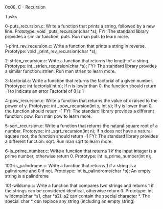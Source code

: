 0x08. C - Recursion

Tasks

0-puts_recursion.c: Write a function that prints a string, followed by a new line.
      	Prototype: void _puts_recursion(char *s);
FYI: The standard library provides a similar function: puts. Run man puts to learn more.

1-print_rev_recursion.c: Write a function that prints a string in reverse.
      	Prototype: void _print_rev_recursion(char *s);

2-strlen_recursion.c: Write a function that returns the length of a string.
      	Prototype: int _strlen_recursion(char *s);
FYI: The standard library provides a similar function: strlen. Run man strlen to learn more.

3-factorial.c: Write a function that returns the factorial of a given number.
      	Prototype: int factorial(int n);
	If n is lower than 0, the function should return -1 to indicate an error
	Factorial of 0 is 1

4-pow_recursion.c: Write a function that returns the value of x raised to the power of y.
      	Prototype: int _pow_recursion(int x, int y);
	If y is lower than 0, the function should return -1
FYI: The standard library provides a different function: pow. Run man pow to learn more.

5-sqrt_recursion.c: Write a function that returns the natural square root of a number.
      	Prototype: int _sqrt_recursion(int n);
	If n does not have a natural square root, the function should return -1
FYI: The standard library provides a different function: sqrt. Run man sqrt to learn more.

6-is_prime_number.c: Write a function that returns 1 if the input integer is a prime number, otherwise return 0.
      	Prototype: int is_prime_number(int n);

100-is_palindrome.c: Write a function that returns 1 if a string is a palindrome and 0 if not.
      	Prototype: int is_palindrome(char *s);
	An empty string is a palindrome

101-wildcmp.c: Write a function that compares two strings and returns 1 if the strings can be considered identical, otherwise return 0.
      	Prototype: int wildcmp(char *s1, char *s2);
	s2 can contain the special character *.
	The special char * can replace any string (including an empty string)